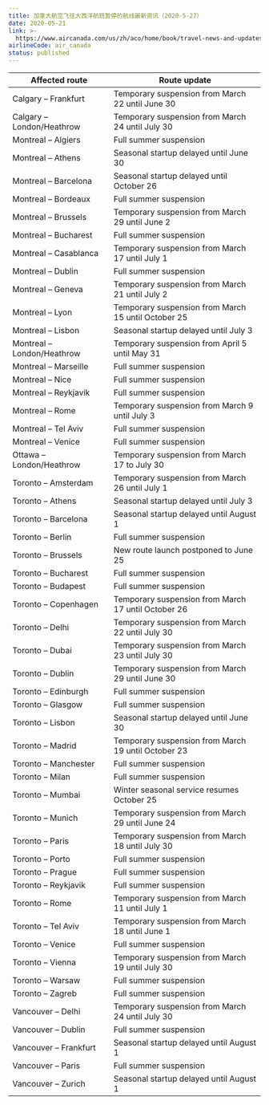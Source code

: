 ```yaml
---
title: 加拿大航空飞往大西洋航班暂停的航线最新资讯（2020-5-27）
date: 2020-05-21
link: >-
  https://www.aircanada.com/us/zh/aco/home/book/travel-news-and-updates/2020/china-travel.html#/atlantic-4
airlineCode: air_canada
status: published
---
```

Affected route| Route update  
---|---  
Calgary – Frankfurt| Temporary suspension from March 22 until June 30  
Calgary – London/Heathrow| Temporary suspension from March 24 until July 30  
Montreal – Algiers| Full summer suspension  
Montreal – Athens| Seasonal startup delayed until June 30  
Montreal – Barcelona| Seasonal startup delayed until October 26  
Montreal – Bordeaux| Full summer suspension  
Montreal – Brussels| Temporary suspension from March 29 until June 2  
Montreal – Bucharest| Full summer suspension  
Montreal – Casablanca| Temporary suspension from March 17 until July 1  
Montreal – Dublin| Full summer suspension  
Montreal – Geneva| Temporary suspension from March 21 until July 2  
Montreal – Lyon| Temporary suspension from March 15 until October 25  
Montreal – Lisbon | Seasonal startup delayed until July 3  
Montreal – London/Heathrow| Temporary suspension from April 5 until May 31  
Montreal – Marseille| Full summer suspension  
Montreal – Nice| Full summer suspension  
Montreal – Reykjavik| Full summer suspension  
Montreal – Rome| Temporary suspension from March 9 until July 3  
Montreal – Tel Aviv| Full summer suspension  
Montreal – Venice| Full summer suspension  
Ottawa – London/Heathrow| Temporary suspension from March 17 to July 30  
Toronto – Amsterdam| Temporary suspension from March 26 until July 1  
Toronto – Athens| Seasonal startup delayed until July 3  
Toronto – Barcelona| Seasonal startup delayed until August 1  
Toronto – Berlin| Full summer suspension  
Toronto – Brussels| New route launch postponed to June 25  
Toronto – Bucharest| Full summer suspension  
Toronto – Budapest| Full summer suspension  
Toronto – Copenhagen| Temporary suspension from March 17 until October 26  
Toronto – Delhi| Temporary suspension from March 22 until July 30  
Toronto – Dubai | Temporary suspension from March 23 until July 30  
Toronto – Dublin| Temporary suspension from March 29 until June 30  
Toronto – Edinburgh| Full summer suspension  
Toronto – Glasgow| Full summer suspension  
Toronto – Lisbon| Seasonal startup delayed until June 30  
Toronto – Madrid| Temporary suspension from March 19 until October 23  
Toronto – Manchester| Full summer suspension  
Toronto – Milan | Full summer suspension  
Toronto – Mumbai| Winter seasonal service resumes October 25  
Toronto – Munich| Temporary suspension from March 29 until June 24  
Toronto – Paris| Temporary suspension from March 18 until July 30  
Toronto – Porto| Full summer suspension  
Toronto – Prague| Full summer suspension  
Toronto – Reykjavik| Full summer suspension  
Toronto – Rome | Temporary suspension from March 11 until July 1  
Toronto – Tel Aviv| Temporary suspension from March 18 until June 1  
Toronto – Venice| Full summer suspension  
Toronto – Vienna| Temporary suspension from March 19 until July 30  
Toronto – Warsaw| Full summer suspension  
Toronto – Zagreb| Full summer suspension  
Vancouver – Delhi| Temporary suspension from March 24 until July 30  
Vancouver – Dublin| Full summer suspension  
Vancouver – Frankfurt| Seasonal startup delayed until August 1  
Vancouver – Paris| Full summer suspension  
Vancouver – Zurich| Seasonal startup delayed until August 1
